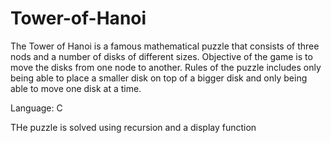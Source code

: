 # Tower-of-Hanoi
The Tower of Hanoi is a famous mathematical puzzle that consists of three nods and a number of disks of different sizes. Objective of the game is to move the disks from one node to another. Rules of the puzzle includes only being able to place a smaller disk on top of a bigger disk and only being able to move one disk at a time.

Language: C

THe puzzle is solved using recursion and a display function

